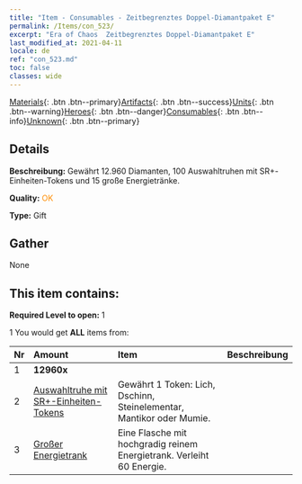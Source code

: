```yaml
---
title: "Item - Consumables - Zeitbegrenztes Doppel-Diamantpaket E"
permalink: /Items/con_523/
excerpt: "Era of Chaos  Zeitbegrenztes Doppel-Diamantpaket E"
last_modified_at: 2021-04-11
locale: de
ref: "con_523.md"
toc: false
classes: wide
---
```

 [Materials](/de/Items/){: .btn .btn--primary}[Artifacts](/de/Items/Artifacts/){: .btn .btn--success}[Units](/de/Items/Units/){: .btn .btn--warning}[Heroes](/de/Items/Heroes/){: .btn .btn--danger}[Consumables](/de/Items/Consumables/){: .btn .btn--info}[Unknown](/de/Items/Unknown/){: .btn .btn--primary}

## Details
 **Beschreibung:** Gewährt 12.960 Diamanten, 100 Auswahltruhen mit SR+-Einheiten-Tokens und 15 große Energietränke.

 **Quality:** <span style="color: #FF8C00">OK</span>

 **Type:** Gift

## Gather

  None

## This item contains:

 **Required Level to open:** 1

 1 You would get **ALL** items  from:

  | Nr | Amount |     Item    | Beschreibung |
  |:---|:-------|:------------|:-----------:|
  | 1 |  **12960x** | <i class="fas fa-gem"/> |  | 
  | 2 | [Auswahltruhe mit SR+-Einheiten-Tokens](/de/Items/con_1619/) | Gewährt 1 Token: Lich, Dschinn, Steinelementar, Mantikor oder Mumie. | 
  | 3 | [Großer Energietrank](/de/Items/con_706/) | Eine Flasche mit hochgradig reinem Energietrank. Verleiht 60 Energie. | 
